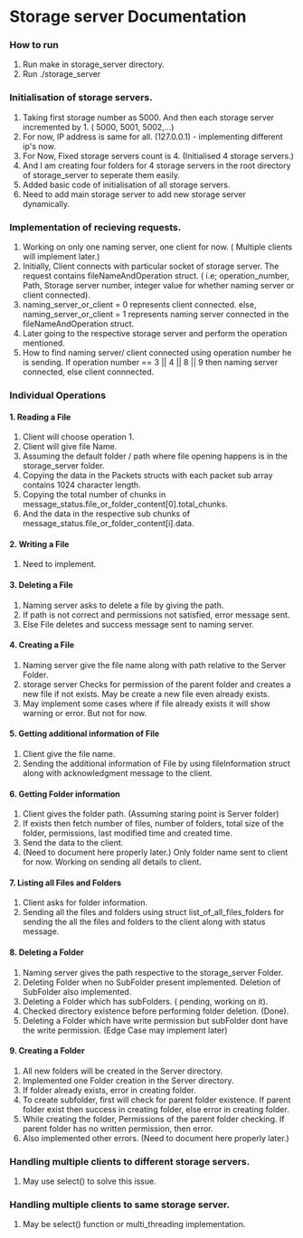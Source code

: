 # Storage server Documentation  

### How to run 
1. Run make in storage_server directory. 
2. Run ./storage_server 

### Initialisation of storage servers.
1. Taking first storage number as 5000. And then each storage server incremented by 1. ( 5000, 5001, 5002,...)
2. For now, IP address is same for all. (127.0.0.1) - implementing different ip's now. 
3. For Now, Fixed storage servers count is 4. (Initialised 4 storage servers.)
4. And I am creating four folders for 4 storage servers in the root directory of storage_server to seperate them easily. 
5. Added basic code of initialisation of all storage servers. 
6. Need to add main storage server to add new storage server dynamically. 

### Implementation of recieving requests. 
1. Working on only one naming server, one client for now. ( Multiple clients will implement later.)
2. Initially, Client connects with particular socket of storage server. The request contains fileNameAndOperation struct. ( i.e; operation_number, Path, Storage    server number, integer value for whether naming server or client connected).
3. naming_server_or_client = 0 represents client connected. else, naming_server_or_client = 1 represents naming server connected in the fileNameAndOperation struct. 
4. Later going to the respective storage server and perform the operation mentioned.
5. How to find naming server/ client connected using operation number he is sending. If operation number == 3 || 4 || 8 || 9 then naming server connected, else client connnected.
### Individual Operations 
#### 1. Reading a File
1. Client will choose operation 1. 
2. Client will give file Name. 
3. Assuming the default folder / path where file opening happens is in the storage_server folder. 
4. Copying the data in the Packets structs with each packet sub array contains 1024 character length. 
5. Copying the total number of chunks in message_status.file_or_folder_content[0].total_chunks.
6. And the data in the respective sub chunks of message_status.file_or_folder_content[i].data.

#### 2. Writing a File 
1. Need to implement.

#### 3. Deleting a File 
1. Naming server asks to delete a file by giving the path.
2. If path is not correct and permissions not satisfied, error message sent. 
3. Else File deletes and success message sent to naming server.

#### 4. Creating a File
1. Naming server give the file name along with path relative to the Server Folder. 
2. storage server Checks for permission of the parent folder and creates a new file if not exists. May be create a new file even already exists. 
3. May implement some cases where if file already exists it will show warning or error. But not for now. 

#### 5. Getting additional information of File 
1. Client give the file name. 
2. Sending the additional information of File by using fileInformation struct along with acknowledgment message to the client.

#### 6. Getting Folder information
1. Client gives the folder path. (Assuming staring point is Server folder)
2. If exists then fetch number of files, number of folders, total size of the folder, permissions, last modified time and created time. 
3. Send the data to  the client. 
4. (Need to document here properly later.) Only folder name sent to client for now. Working on sending all details to client. 

#### 7. Listing all Files and Folders
1. Client asks for folder information. 
2. Sending all the files and folders using struct list_of_all_files_folders for sending the all the files and folders to the client along with status message. 

#### 8. Deleting a Folder
1. Naming server gives the path respective to the storage_server Folder. 
2. Deleting Folder when no SubFolder present implemented. Deletion of SubFolder also implemented.
3. Deleting a Folder which has subFolders. ( pending, working on it).
4. Checked directory existence before performing folder deletion. (Done).
5. Deleting a Folder which have write permission but subFolder dont have the write permission. (Edge Case may implement later)

#### 9. Creating a Folder 
1. All new folders will be created in the Server directory. 
2. Implemented one Folder creation in the Server directory.
3. If folder already exists, error in creating folder.
4. To create subfolder, first will check for parent folder existence. If parent folder exist then success in creating folder, else error in creating folder.
5. While creating the folder, Permissions of the parent folder checking. If parent folder has no written permission, then error.
6. Also implemented other errors. (Need to document here properly later.)



### Handling multiple clients to different storage servers. 
1. May use select() to solve this issue. 

### Handling multiple clients to same storage server. 
1. May be select() function or multi_threading implementation. 
